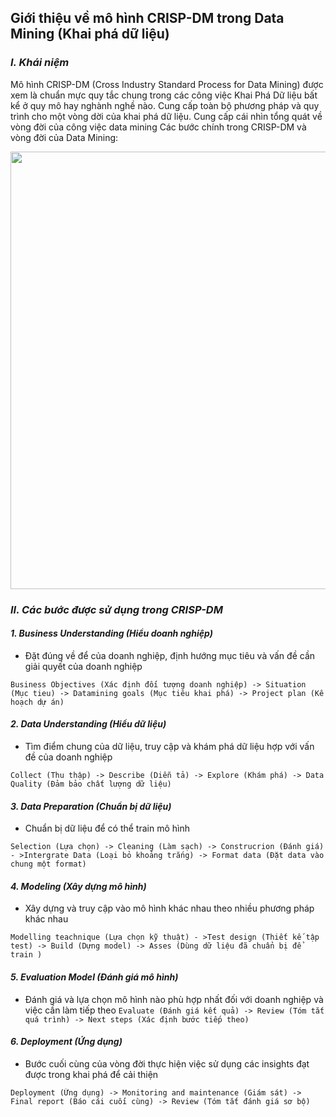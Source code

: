 ## **Giới thiệu về mô hình CRISP-DM trong Data Mining (Khai phá dữ liệu)**
### *I. Khái niệm*
Mô hình CRISP-DM (Cross Industry Standard Process for Data Mining) được xem là chuẩn mực quy tắc chung trong các công việc Khai Phá Dữ liệu bất kể ở quy mô hay nghành nghề nào. Cung cấp toàn bộ phương pháp và quy trình cho một vòng dời của khai phá dữ liệu. Cung cấp cái nhìn tổng quát về vòng đời của công việc data mining 
Các bước chính trong CRISP-DM và vòng đời của Data Mining:

<div align="center">
  <img src="https://github.com/user-attachments/assets/553ac651-6a63-4080-b41b-47342f321049" width="700"/>
</div>


### *II. Các bước được sử dụng trong CRISP-DM*
#### *1.	Business Understanding (Hiểu doanh nghiệp)*
* Đặt đúng về để của doanh nghiệp, định hướng mục tiêu và vấn đề cần giải quyết của doanh nghiệp
```
Business Objectives (Xác định đối tượng doanh nghiệp) -> Situation (Mục tieu) -> Datamining goals (Mục tiêu khai phá) -> Project plan (Kế hoạch dự án)
```
#### *2.	Data Understanding (Hiểu dữ liệu)*
* Tìm điểm chung của dữ liệu, truy cập và khám phá dữ liệu hợp với vấn đề của doanh nghiệp
```
Collect (Thu thập) -> Describe (Diễn tả) -> Explore (Khám phá) -> Data Quality (Đảm bảo chất lượng dữ liệu)
```
#### *3.	Data Preparation (Chuẩn bị dữ liệu)*
* Chuẩn bị dữ liệu để có thể train mô hình
```
Selection (Lựa chọn) -> Cleaning (Làm sạch) -> Construcrion (Đánh giá) - >Intergrate Data (Loại bỏ khoảng trắng) -> Format data (Đặt data vào chung một format)
```
#### *4.	Modeling (Xây dựng mô hình)*
* Xây dựng và truy cập vào mô hình khác nhau theo nhiều phương pháp khác nhau
```
Modelling teachnique (Lựa chọn kỹ thuật) - >Test design (Thiết kế tập test) -> Build (Dựng model) -> Asses (Dùng dữ liệu đã chuẩn bị để train )
```
#### *5.	Evaluation Model (Đánh giá mô hình)*
* Đánh giá và lựa chọn mô hình nào phù hợp nhất đối với doanh nghiệp và việc cần làm tiếp theo
``
Evaluate (Đánh giá kết quả) -> Review (Tóm tắt quá trình) -> Next steps (Xác định bước tiếp theo)
``
#### *6.	Deployment (Ứng dụng)*
* Bước cuối cùng của vòng đời thực hiện việc sử dụng các insights đạt được trong khai phá để cải thiện 
```
Deployment (Ứng dụng) -> Monitoring and maintenance (Giám sát) -> Final report (Báo cái cuối cùng) -> Review (Tóm tắt đánh giá sơ bộ)
```
